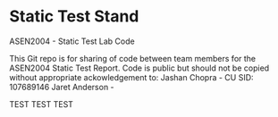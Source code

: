 # Static Test Stand
ASEN2004 - Static Test Lab Code

This Git repo is for sharing of code between team members for the ASEN2004 Static Test Report.
Code is public but should not be copied without appropriate ackowledgement to:
  Jashan Chopra - CU SID: 107689146
  Jaret Anderson -


  TEST TEST TEST
